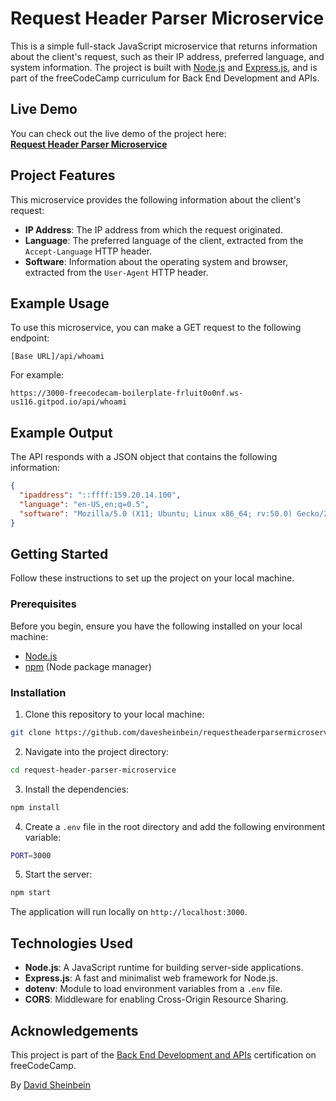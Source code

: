 # Request Header Parser Microservice

This is a simple full-stack JavaScript microservice that returns information about the client's request, such as their IP address, preferred language, and system information. The project is built with [Node.js](https://nodejs.org/) and [Express.js](https://expressjs.com/), and is part of the freeCodeCamp curriculum for Back End Development and APIs.

## Live Demo

You can check out the live demo of the project here:  
**[Request Header Parser Microservice](https://3000-freecodecam-boilerplate-frluit0o0nf.ws-us116.gitpod.io/api/whoami)**

## Project Features

This microservice provides the following information about the client's request:

- **IP Address**: The IP address from which the request originated.
- **Language**: The preferred language of the client, extracted from the `Accept-Language` HTTP header.
- **Software**: Information about the operating system and browser, extracted from the `User-Agent` HTTP header.

## Example Usage

To use this microservice, you can make a GET request to the following endpoint:

```
[Base URL]/api/whoami
```

For example:

```
https://3000-freecodecam-boilerplate-frluit0o0nf.ws-us116.gitpod.io/api/whoami
```

## Example Output

The API responds with a JSON object that contains the following information:

```json
{
  "ipaddress": "::ffff:159.20.14.100",
  "language": "en-US,en;q=0.5",
  "software": "Mozilla/5.0 (X11; Ubuntu; Linux x86_64; rv:50.0) Gecko/20100101 Firefox/50.0"
}
```

## Getting Started

Follow these instructions to set up the project on your local machine.

### Prerequisites

Before you begin, ensure you have the following installed on your local machine:

- [Node.js](https://nodejs.org/) 
- [npm](https://www.npmjs.com/) (Node package manager)

### Installation

1. Clone this repository to your local machine:

```bash
git clone https://github.com/davesheinbein/requestheaderparsermicroservice.git
```

2. Navigate into the project directory:

```bash
cd request-header-parser-microservice
```

3. Install the dependencies:

```bash
npm install
```

4. Create a `.env` file in the root directory and add the following environment variable:

```bash
PORT=3000
```

5. Start the server:

```bash
npm start
```

The application will run locally on `http://localhost:3000`.

## Technologies Used

- **Node.js**: A JavaScript runtime for building server-side applications.
- **Express.js**: A fast and minimalist web framework for Node.js.
- **dotenv**: Module to load environment variables from a `.env` file.
- **CORS**: Middleware for enabling Cross-Origin Resource Sharing.

## Acknowledgements

This project is part of the [Back End Development and APIs](https://www.freecodecamp.org/learn/back-end-development-and-apis/) certification on freeCodeCamp.

By [David Sheinbein](https://davidsheinbeinengineer.com/)

